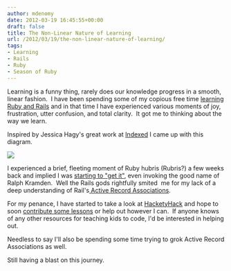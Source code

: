 ```yaml
---
author: mdenomy
date: 2012-03-19 16:45:55+00:00
draft: false
title: The Non-Linear Nature of Learning
url: /2012/03/19/the-non-linear-nature-of-learning/
tags:
- Learning
- Rails
- Ruby
- Season of Ruby
---
```


Learning is a funny thing, rarely does our knowledge progress in a smooth, linear fashion.  I have been spending some of my copious free time [learning Ruby and Rails](htags/season-of-ruby/) and in that time I have experienced various moments of joy, frustration, utter confusion, and total clarity.  It got me to thinking about the way we learn.

Inspired by Jessica Hagy's great work at [Indexed](http://thisisindexed.com/) I came up with this diagram.

[![](http://mdenomy.files.wordpress.com/2012/03/learning.png)
](http://mdenomy.files.wordpress.com/2012/03/learning.png)

I experienced a brief, fleeting moment of Ruby hubris (Rubris?) a few weeks back and implied I was [starting to "get it"](/2012/03/02/rails-starting-to-click/), even invoking the good name of Ralph Kramden.  Well the Rails gods rightfully smited  me for my lack of a deep understanding of Rail's[ Active Record Associations](http://guides.rubyonrails.org/association_basics.html).

For my penance, I have started to take a look at [HacketyHack](http://hackety.com/) and hope to soon [contribute some lessons](https://github.com/hacketyhack/hackety_hack-lessons) or help out however I can.  If anyone knows of any other resources for teaching kids to code, I'd be interested in helping out.

Needless to say I'll also be spending some time trying to grok Active Record Associations as well.

Still having a blast on this journey.
